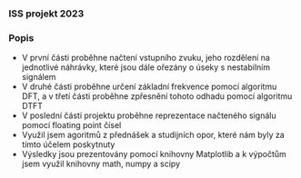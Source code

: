 ### ISS projekt 2023 

### Popis 
- V první části proběhne načtení vstupního zvuku, jeho rozdělení na jednotlivé náhrávky, které jsou dále ořezány o úseky s nestabilním signálem 
- V druhé části proběhne určení základní frekvence pomocí algoritmu DFT, a v třetí části proběhne zpřesnění tohoto odhadu pomocí algoritmu DTFT 
- V poslední části projektu proběhne reprezentace načteného signálu pomocí floating point čísel
- Využil jsem agoritmů z přednášek a studijních opor, které nám byly za tímto účelem poskytnuty 
- Výsledky jsou prezentovány pomocí knihovny Matplotlib a k výpočtům jsem využil knihovny math, numpy a scipy
